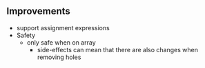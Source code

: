 ## Improvements
* support assignment expressions
* Safety
  * only safe when on array
    * side-effects can mean that there are also changes when removing holes